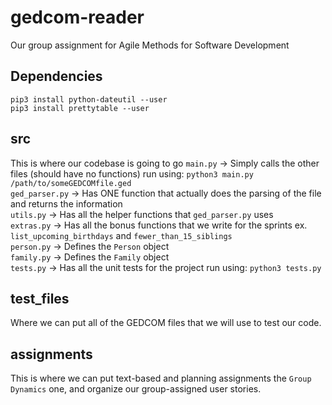
# gedcom-reader
Our group assignment for Agile Methods for Software Development

## Dependencies 
`pip3 install python-dateutil --user`  
`pip3 install prettytable --user`  

## src 
This is where our codebase is going to go 
`main.py` -> Simply calls the other files (should have no functions) run using: `python3 main.py /path/to/someGEDCOMfile.ged`  
`ged_parser.py` -> Has ONE function that actually does the parsing of the file and returns the information  
`utils.py` -> Has all the helper functions that `ged_parser.py` uses  
`extras.py` -> Has all the bonus functions that we write for the sprints ex. `list_upcoming_birthdays` and `fewer_than_15_siblings`  
`person.py` -> Defines the `Person` object  
`family.py` -> Defines the `Family` object  
`tests.py` -> Has all the unit tests for the project run using: `python3 tests.py`  


## test_files 
Where we can put all of the GEDCOM files that we will use to test our code.

## assignments 
This is where we can put text-based and planning assignments the `Group Dynamics` one, and organize our group-assigned user stories. 



